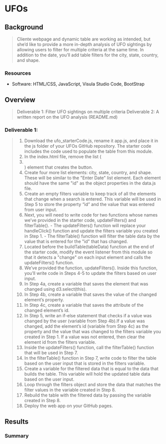 # UFOs
## Background
> Cliente webpage and dynamic table are working as intended, but she’d like to provide a more in-depth analysis of UFO sightings by allowing users to filter for multiple criteria at the same time. In addition to the date, you’ll add table filters for the city, state, country, and shape.

### Resources
* Software: HTML/CSS, JavaScript, Visula Studio Code, BootStrap
## Overview
> Deliverable 1: Filter UFO sightings on multiple criteria
> Deliverable 2: A written report on the UFO analysis (README.md)
### Deliverable 1:
> 1. Download the ufo_starterCode.js, rename it app.js, and place it in the js folder of your UFOs GitHub repository. The starter code includes the code used to populate the table from this module.
> 2. In the index.html file, remove the list (<li></li>) element that creates the button.
> 3. Create four more list elements: city, state, country, and shape. These will be similar to the "Enter Date" list element. Each element should have the same "id" as the object properties in the data.js file.
> 4. Create an empty filters variable to keep track of all the elements that change when a search is entered. This variable will be used in Step 5 to store the property “id” and the value that was entered from user input.
> 5. Next, you will need to write code for two functions whose names we’ve provided in the starter code, updateFilters() and filterTable().
    - The updateFilters() function will replace your handleClick() function and update the filters variable you created in Step 1.
    - The filterTable() function will filter the table data by the value that is entered for the "id" that has changed.
> 6. Located before the buildTable(tableData) function at the end of the starter code, modify the event listener from this module so that it detects a "change" on each input element and calls the updateFilters() function.
> 7. We’ve provided the function, updateFilters(). Inside this function, you’ll write code in Steps 4-5 to update the filters based on user input.
> 8. In Step 4a, create a variable that saves the element that was changed using d3.select(this).
> 9. In Step 4b, create a variable that saves the value of the changed element’s property.
> 10. In Step 4c, create a variable that saves the attribute of the changed element’s id.
> 11. In Step 5, write an if-else statement that checks if a value was changed by the user (variable from Step 4b).If a value was changed, add the element’s id (variable from Step 4c) as the property and the value that was changed to the filters variable you created in Step 1. If a value was not entered, then clear the element id from the filters variable.
> 12. Inside the updateFilters() function, call the filterTable() function that will be used in Step 7.
> 13. In the filterTable() function in Step 7, write code to filter the table based on the user input that is stored in the filters variable.
> 14. Create a variable for the filtered data that is equal to the data that builds the table. This variable will hold the updated table data based on the user input.
> 15. Loop through the filters object and store the data that matches the filter values in the variable created in Step 8.
> 16. Rebuild the table with the filtered data by passing the variable created in Step 8.
> 17. Deploy the web app on your GitHub pages.

## Results
### Summary
